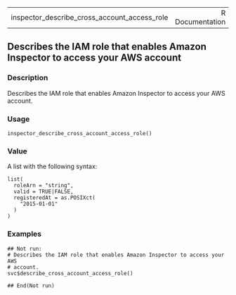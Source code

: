 <table style="width: 100%;">
<tbody>
<tr class="odd">
<td>inspector_describe_cross_account_access_role</td>
<td style="text-align: right;">R Documentation</td>
</tr>
</tbody>
</table>

## Describes the IAM role that enables Amazon Inspector to access your AWS account

### Description

Describes the IAM role that enables Amazon Inspector to access your AWS
account.

### Usage

    inspector_describe_cross_account_access_role()

### Value

A list with the following syntax:

    list(
      roleArn = "string",
      valid = TRUE|FALSE,
      registeredAt = as.POSIXct(
        "2015-01-01"
      )
    )

### Examples

    ## Not run: 
    # Describes the IAM role that enables Amazon Inspector to access your AWS
    # account.
    svc$describe_cross_account_access_role()

    ## End(Not run)
